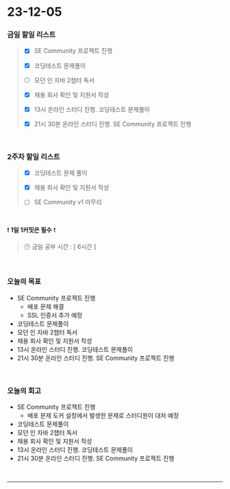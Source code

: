 # 23-12-05
### 금일 할일 리스트
> - [x]  SE Community 프로젝트 진행
>
> - [x]  코딩테스트 문제풀이
> 
> - [ ]  모던 인 자바 2챕터 독서
>
> - [x]  채용 회사 확인 및 지원서 작성
>
> - [x]  13시 온라인 스터디 진행. 코딩테스트 문제풀이
>
> - [x]  21시 30분 온라인 스터디 진행. SE Community 프로젝트 진행



<br/>

### 2주차 할일 리스트  
> - [x]  코딩테스트 문제 풀이
>
> - [x]  채용 회사 확인 및 지원서 작성
>
> - [ ]  SE Community v1 마무리

<br/>

❗ **1일 1커밋은 필수** ❗
> 🕒 금일 공부 시간 : [ 6시간 ]
  
<br/>

### 오늘의 목표
- SE Community 프로젝트 진행
    - 배포 문제 해결
    - SSL 인증서 추가 예정
- 코딩테스트 문제풀이
- 모던 인 자바 2챕터 독서
- 채용 회사 확인 및 지원서 작성
- 13시 온라인 스터디 진행. 코딩테스트 문제풀이
- 21시 30분 온라인 스터디 진행. SE Community 프로젝트 진행

<br>

### 오늘의 회고
- SE Community 프로젝트 진행
    - 배포 문제 도커 설정에서 발생한 문제로 스터디원이 대처 예정
- 코딩테스트 문제풀이
- 모던 인 자바 2챕터 독서
- 채용 회사 확인 및 지원서 작성
- 13시 온라인 스터디 진행. 코딩테스트 문제풀이
- 21시 30분 온라인 스터디 진행. SE Community 프로젝트 진행


<br/>

------------  
